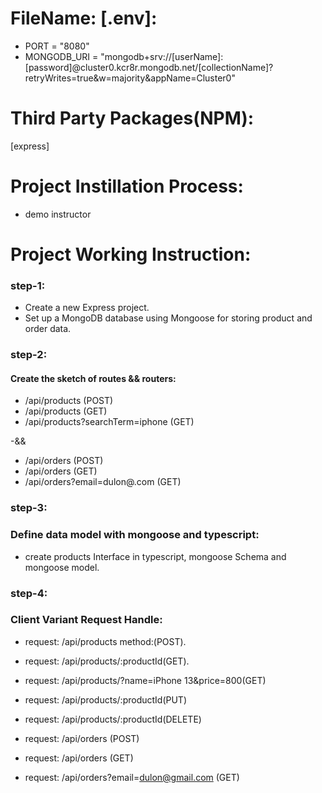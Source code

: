 # FileName: [.env]:
 - PORT = "8080"
 - MONGODB_URI = "mongodb+srv://[userName]:[password]@cluster0.kcr8r.mongodb.net/[collectionName]?retryWrites=true&w=majority&appName=Cluster0"

# Third Party Packages(NPM):
 [express]

# Project Instillation Process:
- demo instructor

# Project Working Instruction:

### step-1:
- Create a new Express project.
- Set up a MongoDB database using Mongoose for storing product and order data.

### step-2:
#### Create the sketch of routes && routers:

- /api/products (POST)
- /api/products (GET)
- /api/products?searchTerm=iphone (GET)
 
 -&&

- /api/orders (POST)
- /api/orders (GET)
- /api/orders?email=dulon@.com (GET)

### step-3:
### Define data model with mongoose and typescript:
- create products Interface in typescript, mongoose Schema and mongoose model.

### step-4:
### Client Variant Request Handle:
- request: /api/products method:(POST).
- request: /api/products/:productId(GET).
- request: /api/products/?name=iPhone 13&price=800(GET)
- request: /api/products/:productId(PUT)
- request: /api/products/:productId(DELETE)

- request: /api/orders (POST)
- request: /api/orders (GET)
- request: /api/orders?email=dulon@gmail.com (GET)


<!-- **bold text** -->
<!-- ***italic text*** -->



